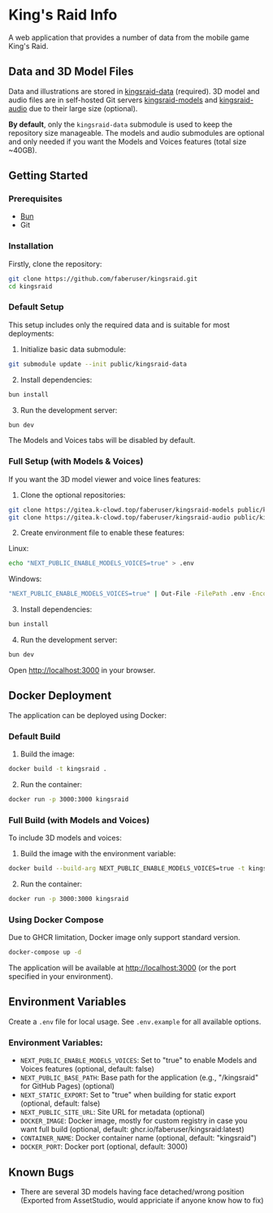 # King's Raid Info

A web application that provides a number of data from the mobile game King's Raid.

## Data and 3D Model Files

Data and illustrations are stored in [kingsraid-data](https://github.com/faberuser/kingsraid-data) (required). 3D model and audio files are in self-hosted Git servers [kingsraid-models](https://gitea.k-clowd.top/faberuser/kingsraid-models) and [kingsraid-audio](https://gitea.k-clowd.top/faberuser/kingsraid-audio) due to their large size (optional).

**By default**, only the `kingsraid-data` submodule is used to keep the repository size manageable. The models and audio submodules are optional and only needed if you want the Models and Voices features (total size ~40GB).

## Getting Started

### Prerequisites

-   [Bun](https://bun.sh/)
-   Git

### Installation

Firstly, clone the repository:

```bash
git clone https://github.com/faberuser/kingsraid.git
cd kingsraid
```

### Default Setup

This setup includes only the required data and is suitable for most deployments:

1. Initialize basic data submodule:

```bash
git submodule update --init public/kingsraid-data
```

2. Install dependencies:

```bash
bun install
```

3. Run the development server:

```bash
bun dev
```

The Models and Voices tabs will be disabled by default.

### Full Setup (with Models & Voices)

If you want the 3D model viewer and voice lines features:

1. Clone the optional repositories:

```bash
git clone https://gitea.k-clowd.top/faberuser/kingsraid-models public/kingsraid-models
git clone https://gitea.k-clowd.top/faberuser/kingsraid-audio public/kingsraid-audio
```

2. Create environment file to enable these features:

Linux:

```bash
echo "NEXT_PUBLIC_ENABLE_MODELS_VOICES=true" > .env
```

Windows:

```bash
"NEXT_PUBLIC_ENABLE_MODELS_VOICES=true" | Out-File -FilePath .env -Encoding utf8
```

3. Install dependencies:

```bash
bun install
```

4. Run the development server:

```bash
bun dev
```

Open [http://localhost:3000](http://localhost:3000) in your browser.

## Docker Deployment

The application can be deployed using Docker:

### Default Build

1. Build the image:

```bash
docker build -t kingsraid .
```

2. Run the container:

```bash
docker run -p 3000:3000 kingsraid
```

### Full Build (with Models and Voices)

To include 3D models and voices:

1. Build the image with the environment variable:

```bash
docker build --build-arg NEXT_PUBLIC_ENABLE_MODELS_VOICES=true -t kingsraid .
```

2. Run the container:

```bash
docker run -p 3000:3000 kingsraid
```

### Using Docker Compose

Due to GHCR limitation, Docker image only support standard version.

```bash
docker-compose up -d
```

The application will be available at [http://localhost:3000](http://localhost:3000) (or the port specified in your environment).

## Environment Variables

Create a `.env` file for local usage. See `.env.example` for all available options.

### Environment Variables:

-   `NEXT_PUBLIC_ENABLE_MODELS_VOICES`: Set to "true" to enable Models and Voices features (optional, default: false)
-   `NEXT_PUBLIC_BASE_PATH`: Base path for the application (e.g., "/kingsraid" for GitHub Pages) (optional)
-   `NEXT_STATIC_EXPORT`: Set to "true" when building for static export (optional, default: false)
-   `NEXT_PUBLIC_SITE_URL`: Site URL for metadata (optional)
-   `DOCKER_IMAGE`: Docker image, mostly for custom registry in case you want full build (optional, default: ghcr.io/faberuser/kingsraid:latest)
-   `CONTAINER_NAME`: Docker container name (optional, default: "kingsraid")
-   `DOCKER_PORT`: Docker port (optional, default: 3000)

## Known Bugs

-   There are several 3D models having face detached/wrong position
    (Exported from AssetStudio, would appriciate if anyone know how to fix)
